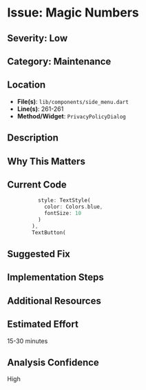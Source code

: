 # Issue: Magic Numbers

## Severity: Low

## Category: Maintenance

## Location
- **File(s)**: `lib/components/side_menu.dart`
- **Line(s)**: 261-261
- **Method/Widget**: `PrivacyPolicyDialog`

## Description


## Why This Matters


## Current Code
```dart
          style: TextStyle(
            color: Colors.blue,
            fontSize: 10
          )
        ),
        TextButton(
```

## Suggested Fix


## Implementation Steps


## Additional Resources


## Estimated Effort
15-30 minutes

## Analysis Confidence
High
